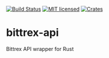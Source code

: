 [![Build Status](https://travis-ci.org/geaz/bittrex-api.svg?branch=master)](https://travis-ci.org/geaz/bittrex-api)
[![MIT licensed](https://img.shields.io/badge/license-MIT-blue.svg)](https://raw.githubusercontent.com/Geaz/bittrex-api/master/LICENSE)
[![Crates](https://img.shields.io/crates/v/bittrex-api.svg)](https://crates.io/crates/bittrex-api)

# bittrex-api
Bittrex API wrapper for Rust
